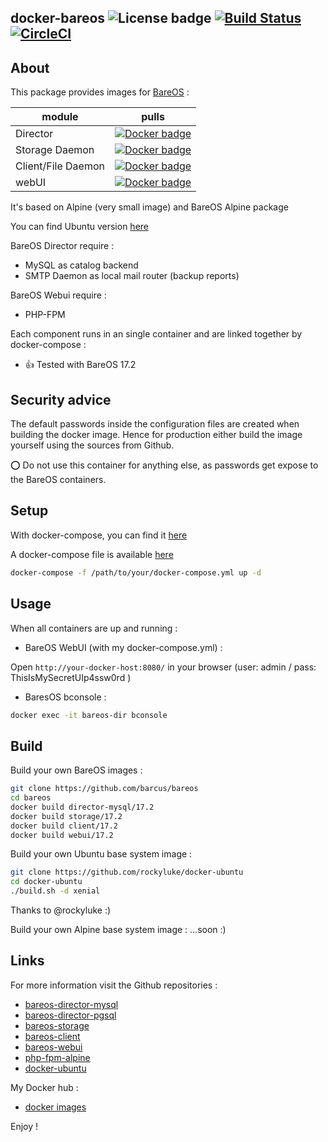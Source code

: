 ## docker-bareos ![License badge][license-img] [![Build Status][build-img]][build-url] [![CircleCI][circleci-img]][circleci-url]

## About
This package provides images for [BareOS](http://www.bareos.org) :

module|pulls
-----|-----
Director| [![Docker badge][docker-img-dir]][docker-url-dir]
Storage Daemon| [![Docker badge][docker-img-sd]][docker-url-sd]
Client/File Daemon| [![Docker badge][docker-img-fd]][docker-url-fd]
webUI| [![Docker badge][docker-img-ui]][docker-url-ui]

It's based on Alpine (very small image) and BareOS Alpine package

You can find Ubuntu version [here](https://github.com/barcus/bareos)

BareOS Director require :
* MySQL as catalog backend
* SMTP Daemon as local mail router (backup reports)

BareOS Webui require :
* PHP-FPM

Each component runs in an single container and are linked together by docker-compose :
* :+1: Tested with BareOS 17.2

## Security advice
The default passwords inside the configuration files are created when building the docker image. Hence for production either build the image yourself using the sources from Github.

:o: Do not use this container for anything else, as passwords get expose to the BareOS containers.

## Setup
With docker-compose, you can find it [here](https://docs.docker.com/compose/)

A docker-compose file is available [here](https://github.com/barcus/bareos/blob/alpine/docker-compose.yml)

```bash
docker-compose -f /path/to/your/docker-compose.yml up -d
```

## Usage
When all containers are up and running :
* BareOS WebUI (with my docker-compose.yml) :

Open `http://your-docker-host:8080/` in your browser  (user: admin / pass: ThisIsMySecretUIp4ssw0rd )

* BaresOS bconsole :

```bash
docker exec -it bareos-dir bconsole
```

## Build
Build your own BareOS images :
```bash
git clone https://github.com/barcus/bareos
cd bareos
docker build director-mysql/17.2
docker build storage/17.2
docker build client/17.2
docker build webui/17.2
```

Build your own Ubuntu base system image :
```bash
git clone https://github.com/rockyluke/docker-ubuntu
cd docker-ubuntu
./build.sh -d xenial
```
Thanks to @rockyluke :)

Build your own Alpine base system image :
...soon :)

## Links
For more information visit the Github repositories :

* [bareos-director-mysql](https://github.com/barcus/bareos/tree/alpine/director-mysql)
* [bareos-director-pgsql](https://github.com/barcus/bareos/tree/alpine/director-pgsql)
* [bareos-storage](https://github.com/barcus/bareos/tree/alpine/storage)
* [bareos-client](https://github.com/barcus/bareos/tree/alpine/client)
* [bareos-webui](https://github.com/barcus/bareos/tree/alpine/webui)
* [php-fpm-alpine](https://github.com/barcus/docker-php-fpm-alpine)
* [docker-ubuntu](https://github.com/rockyluke/docker-ubuntu)

My Docker hub :
* [docker images](https://hub.docker.com/r/barcus)

Enjoy !

[license-img]: https://img.shields.io/badge/license-ISC-blue.svg
[build-img]: https://travis-ci.org/barcus/bareos.svg?branch=alpine
[build-url]: https://travis-ci.org/barcus/bareos
[docker-img-dir]: https://img.shields.io/docker/pulls/barcus/bareos-director.svg
[docker-url-dir]: https://registry.hub.docker.com/u/barcus/bareos-director
[docker-img-sd]: https://img.shields.io/docker/pulls/barcus/bareos-storage.svg
[docker-url-sd]: https://registry.hub.docker.com/u/barcus/bareos-storage
[docker-img-fd]: https://img.shields.io/docker/pulls/barcus/bareos-client.svg
[docker-url-fd]: https://registry.hub.docker.com/u/barcus/bareos-client
[docker-img-ui]: https://img.shields.io/docker/pulls/barcus/bareos-webui.svg
[docker-url-ui]: https://registry.hub.docker.com/u/barcus/bareos-webui
[circleci-url]: https://circleci.com/gh/barcus/bareos
[circleci-img]: https://circleci.com/gh/barcus/bareos.svg?style=svg
